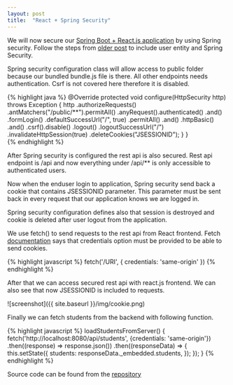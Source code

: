 ```yaml
---
layout: post
title:  "React + Spring Security"
---
```

We will now secure our [Spring Boot + React.js application](https://github.com/juhahinkula/SpringReactWebpack.git) by using Spring security. Follow the steps from [older post](/2016-07-31-crudboot-security) to include user entity and Spring Security.

Spring security configuration class will allow access to public folder because our bundled bundle.js file is there. All other endpoints needs authentication.  Csrf is not covered here therefore it is disabled.

{% highlight java %}
  @Override
  protected void configure(HttpSecurity http) throws Exception {
		http
		.authorizeRequests()
			.antMatchers("/public/**").permitAll()
			.anyRequest().authenticated()
			.and()
		.formLogin()
			.defaultSuccessUrl("/", true)
			.permitAll()
			.and()
		.httpBasic()
			.and()
		.csrf().disable()
		.logout()
	    .logoutSuccessUrl("/")
			.invalidateHttpSession(true)
			.deleteCookies("JSESSIONID");
    }
  }   
{% endhighlight %}

After Spring security is configured the rest api is also secured. Rest api endpoint is /api and now everything under /api/** is only accessible to authenticated users.

Now when the enduser login to application, Spring security send back a cookie that contains JSESSIONID parameter. This parameter must be sent back in every request that our application knows we are logged in.

Spring security configuration defines also that session is destroyed and cookie is deleted after user logout from the application.  

We use fetch() to send requests to the rest api from React frontend. Fetch [documentation](https://github.com/github/fetch) says that credentials option must be provided to be able to send cookies. 

{% highlight javascript %}
fetch('/URI', {
  credentials: 'same-origin'
}) 
{% endhighlight %}

After that we can access secured rest api with react.js frontend. We can also see that now JSESSIONID is included to requests.

![screenshot]({{ site.baseurl }}/img/cookie.png)

Finally  we can fetch students from the backend with following function.

{% highlight javascript %}
  loadStudentsFromServer() {
      fetch('http://localhost:8080/api/students', 
      {credentials: 'same-origin'}) 
      .then((response) => response.json()) 
      .then((responseData) => { 
          this.setState({ 
              students: responseData._embedded.students, 
          }); 
      });
  } 
{% endhighlight %}

Source code can be found from the [repository](https://github.com/juhahinkula/SpringListReact.git)